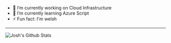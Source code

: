 - 🔭 I’m currently working on Cloud Infrastructure
- 🌱 I’m currently learning Azure Script
- ⚡ Fun fact: I'm welsh

<!-- [Check out my blog!](https://blog.joshua.wales/) -->

---

<img align="center" alt="Josh's Github Stats" src="https://github-readme-stats.vercel.app/api?username=issy&show_icons=true&hide_border=true&count_private=true&include_all_commits=true&title_color=58aa6ff&icon_color=1f6feb&text_color=c3d1d9&bg_color=0d1117"/>
